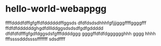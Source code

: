 # hello-world-webappgg
ffffddddfdffgfgffdfddddddffggsds
dfdfdsdsdhhhfgfjjjgggffffggggfff
ffdfdfddddddghgdfdlllddggsdsdsdfgdfgddddd
dfdfdfdfffgfgdfdggsdsfgfffddddggg
ggggffdfdfdgggggghhh gggg  hhhh
fffssssdddssssfffffff
sdsdffff
